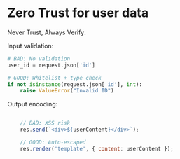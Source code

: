 # Zero Trust for user data

Never Trust, Always Verify:

Input validation:

```python
# BAD: No validation
user_id = request.json['id']  

# GOOD: Whitelist + type check
if not isinstance(request.json['id'], int):
    raise ValueError("Invalid ID")
```

Output encoding:

```javascript

    // BAD: XSS risk
    res.send(`<div>${userContent}</div>`);

    // GOOD: Auto-escaped
    res.render('template', { content: userContent });
```
